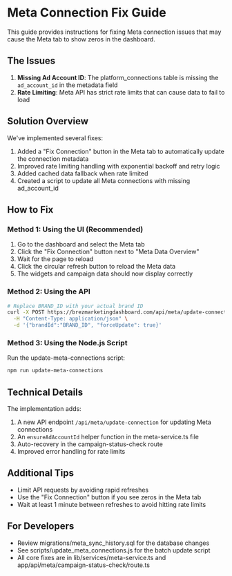 # Meta Connection Fix Guide

This guide provides instructions for fixing Meta connection issues that may cause the Meta tab to show zeros in the dashboard.

## The Issues

1. **Missing Ad Account ID**: The platform_connections table is missing the `ad_account_id` in the metadata field
2. **Rate Limiting**: Meta API has strict rate limits that can cause data to fail to load

## Solution Overview

We've implemented several fixes:

1. Added a "Fix Connection" button in the Meta tab to automatically update the connection metadata
2. Improved rate limiting handling with exponential backoff and retry logic
3. Added cached data fallback when rate limited
4. Created a script to update all Meta connections with missing ad_account_id

## How to Fix

### Method 1: Using the UI (Recommended)

1. Go to the dashboard and select the Meta tab
2. Click the "Fix Connection" button next to "Meta Data Overview"
3. Wait for the page to reload
4. Click the circular refresh button to reload the Meta data
5. The widgets and campaign data should now display correctly

### Method 2: Using the API

```bash
# Replace BRAND_ID with your actual brand ID
curl -X POST https://brezmarketingdashboard.com/api/meta/update-connection \
  -H "Content-Type: application/json" \
  -d '{"brandId":"BRAND_ID", "forceUpdate": true}'
```

### Method 3: Using the Node.js Script

Run the update-meta-connections script:

```bash
npm run update-meta-connections
```

## Technical Details

The implementation adds:

1. A new API endpoint `/api/meta/update-connection` for updating Meta connections
2. An `ensureAdAccountId` helper function in the meta-service.ts file
3. Auto-recovery in the campaign-status-check route
4. Improved error handling for rate limits

## Additional Tips

- Limit API requests by avoiding rapid refreshes
- Use the "Fix Connection" button if you see zeros in the Meta tab
- Wait at least 1 minute between refreshes to avoid hitting rate limits

## For Developers

- Review migrations/meta_sync_history.sql for the database changes
- See scripts/update_meta_connections.js for the batch update script
- All core fixes are in lib/services/meta-service.ts and app/api/meta/campaign-status-check/route.ts 